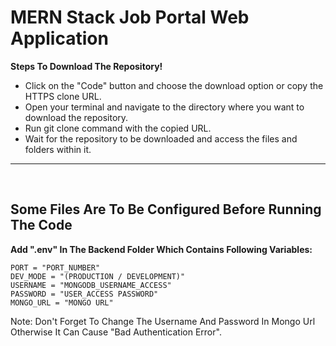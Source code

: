 # MERN Stack Job Portal Web Application

**Steps To Download The Repository!**

-   Click on the "Code" button and choose the download option or copy the HTTPS clone URL.
-   Open your terminal and navigate to the directory where you want to download the repository.
-   Run git clone command with the copied URL.
-   Wait for the repository to be downloaded and access the files and folders within it.

---

&nbsp;

## **Some Files Are To Be Configured Before Running The Code**

**Add ".env" In The Backend Folder Which Contains Following Variables:**

```
PORT = "PORT_NUMBER"
DEV_MODE = "(PRODUCTION / DEVELOPMENT)"
USERNAME = "MONGODB_USERNAME_ACCESS"
PASSWORD = "USER_ACCESS PASSWORD"
MONGO_URL = "MONGO URL"
```

Note: Don't Forget To Change The Username And Password In Mongo Url Otherwise It Can Cause "Bad Authentication Error".
